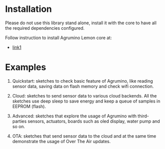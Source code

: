 # Installation

Please do not use this library stand alone, install it with the core to have all the required dependencies configured.

Follow instruction to install Agrumino Lemon core at:

* [link1](https://docs.google.com/document/d/1kDA_qmxBboy7XYSs1h3dU7NGWAvz0boqSxUSd5hZgXI/edit)

# Examples

1. Quickstart: sketches to check basic feature of Agrumino, like reading sensor data, saving data on flash memory and check wifi connection.

2. Cloud: sketches to send sensor data to various cloud backends. All the sketches use deep sleep to save energy and keep a queue of samples in EEPROM (flash).

2. Advanced: sketches that explore the usage of Agrumino with third-parties sensors, actuators, boards such as oled display, water pump and so on.

3. OTA: sketches that send sensor data to the cloud and at the same time demonstrate the usage of Over The Air updates.
